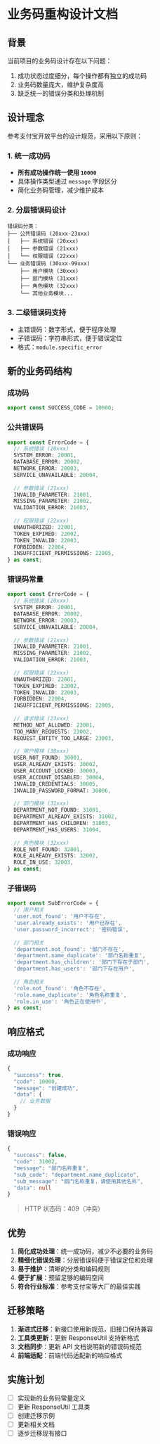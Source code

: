 # 业务码重构设计文档

## 背景

当前项目的业务码设计存在以下问题：
1. 成功状态过度细分，每个操作都有独立的成功码
2. 业务码数量庞大，维护复杂度高
3. 缺乏统一的错误分类和处理机制

## 设计理念

参考支付宝开放平台的设计规范，采用以下原则：

### 1. 统一成功码
- **所有成功操作统一使用 `10000`**
- 具体操作类型通过 `message` 字段区分
- 简化业务码管理，减少维护成本

### 2. 分层错误码设计
```
错误码分类：
├── 公共错误码 (20xxx-23xxx)
│   ├── 系统错误 (20xxx)
│   ├── 参数错误 (21xxx)
│   └── 权限错误 (22xxx)
└── 业务错误码 (30xxx-99xxx)
    ├── 用户模块 (30xxx)
    ├── 部门模块 (31xxx)
    ├── 角色模块 (32xxx)
    └── 其他业务模块...
```

### 3. 二级错误码支持
- 主错误码：数字形式，便于程序处理
- 子错误码：字符串形式，便于错误定位
- 格式：`module.specific_error`

## 新的业务码结构

### 成功码
```typescript
export const SUCCESS_CODE = 10000;
```

### 公共错误码
```typescript
export const ErrorCode = {
  // 系统错误 (20xxx)
  SYSTEM_ERROR: 20001,
  DATABASE_ERROR: 20002,
  NETWORK_ERROR: 20003,
  SERVICE_UNAVAILABLE: 20004,
  
  // 参数错误 (21xxx)
  INVALID_PARAMETER: 21001,
  MISSING_PARAMETER: 21002,
  VALIDATION_ERROR: 21003,
  
  // 权限错误 (22xxx)
  UNAUTHORIZED: 22001,
  TOKEN_EXPIRED: 22002,
  TOKEN_INVALID: 22003,
  FORBIDDEN: 22004,
  INSUFFICIENT_PERMISSIONS: 22005,
} as const;
```

### 错误码常量
```typescript
export const ErrorCode = {
  // 系统错误 (20xxx)
  SYSTEM_ERROR: 20001,
  DATABASE_ERROR: 20002,
  NETWORK_ERROR: 20003,
  SERVICE_UNAVAILABLE: 20004,
  
  // 参数错误 (21xxx)
  INVALID_PARAMETER: 21001,
  MISSING_PARAMETER: 21002,
  VALIDATION_ERROR: 21003,
  
  // 权限错误 (22xxx)
  UNAUTHORIZED: 22001,
  TOKEN_EXPIRED: 22002,
  TOKEN_INVALID: 22003,
  FORBIDDEN: 22004,
  INSUFFICIENT_PERMISSIONS: 22005,
  
  // 请求错误 (23xxx)
  METHOD_NOT_ALLOWED: 23001,
  TOO_MANY_REQUESTS: 23002,
  REQUEST_ENTITY_TOO_LARGE: 23003,
  
  // 用户模块 (30xxx)
  USER_NOT_FOUND: 30001,
  USER_ALREADY_EXISTS: 30002,
  USER_ACCOUNT_LOCKED: 30003,
  USER_ACCOUNT_DISABLED: 30004,
  INVALID_CREDENTIALS: 30005,
  INVALID_PASSWORD_FORMAT: 30006,
  
  // 部门模块 (31xxx)
  DEPARTMENT_NOT_FOUND: 31001,
  DEPARTMENT_ALREADY_EXISTS: 31002,
  DEPARTMENT_HAS_CHILDREN: 31003,
  DEPARTMENT_HAS_USERS: 31004,
  
  // 角色模块 (32xxx)
  ROLE_NOT_FOUND: 32001,
  ROLE_ALREADY_EXISTS: 32002,
  ROLE_IN_USE: 32003,
} as const;
```

### 子错误码
```typescript
export const SubErrorCode = {
  // 用户相关
  'user.not_found': '用户不存在',
  'user.already_exists': '用户已存在',
  'user.password_incorrect': '密码错误',
  
  // 部门相关
  'department.not_found': '部门不存在',
  'department.name_duplicate': '部门名称重复',
  'department.has_children': '部门下存在子部门',
  'department.has_users': '部门下存在用户',
  
  // 角色相关
  'role.not_found': '角色不存在',
  'role.name_duplicate': '角色名称重复',
  'role.in_use': '角色正在使用中',
} as const;
```

## 响应格式

### 成功响应
```typescript
{
  "success": true,
  "code": 10000,
  "message": "创建成功",
  "data": {
    // 业务数据
  }
}
```

### 错误响应
```typescript
{
  "success": false,
  "code": 31002,
  "message": "部门名称重复",
  "sub_code": "department.name_duplicate",
  "sub_message": "部门名称重复，请使用其他名称",
  "data": null
}
```
> HTTP 状态码：409（冲突）

## 优势

1. **简化成功处理**：统一成功码，减少不必要的业务码
2. **精细化错误处理**：分层错误码便于错误定位和处理
3. **易于维护**：清晰的分类和编码规则
4. **便于扩展**：预留足够的编码空间
5. **符合行业标准**：参考支付宝等大厂的最佳实践

## 迁移策略

1. **渐进式迁移**：新接口使用新规范，旧接口保持兼容
2. **工具类更新**：更新 ResponseUtil 支持新格式
3. **文档同步**：更新 API 文档说明新的错误码规范
4. **前端适配**：前端代码适配新的响应格式

## 实施计划

- [ ] 实现新的业务码常量定义
- [ ] 更新 ResponseUtil 工具类
- [ ] 创建迁移示例
- [ ] 更新相关文档
- [ ] 逐步迁移现有接口